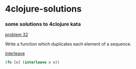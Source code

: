 # 4clojure-solutions
### some solutions to 4clojure kata

[problem 32](https://4clojure.com/problem/32)

Write a function which duplicates each element of a sequence.

[interleave](https://clojuredocs.org/clojure.core/interleave)

~~~clojure
(fn [x] (interleave x x))
~~~
